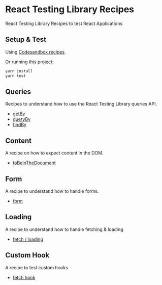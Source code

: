 # React Testing Library Recipes

React Testing Library Recipes to test React Applications

## Setup & Test

Using [Codesandbox recipes](https://codesandbox.io/s/react-testing-library-recipes-q5c6f).

Or running this project:

```bash
yarn install
yarn test
```

## Queries

Recipes to understand how to use the React Testing Library queries API.

- [getBy](./src/tests/getBy.test.js)
- [queryBy](./src/tests/queryBy.test.js)
- [findBy](./src/tests/findBy.test.js)

## Content

A recipe on how to expect content in the DOM.

- [toBeInTheDocument](./src/tests/toBeInTheDocument.test.js)

## Form

A recipe to understand how to handle forms.

- [form](./src/tests/form.test.js)

## Loading

A recipe to understand how to handle fetching & loading

- [fetch / loading](./src/tests/loadingContent.test.js)

## Custom Hook

A recipe to test custom hooks

- [fetch hook](./src/tests/useFetchAPI.test.js)

